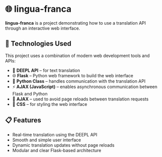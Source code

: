 # 🌐 lingua-franca

**lingua-franca** is a project demonstrating how to use a translation API through an interactive web interface.

## 🧰 Technologies Used

This project uses a combination of modern web development tools and APIs:

- 📡 **DEEPL API** – for text translation
- 🌐 **Flask** – Python web framework to build the web interface
- 🧠 **Python Class** – handles communication with the translation API
- ⚡ **AJAX (JavaScript)** – enables asynchronous communication between Flask and Python
- 🔁 **AJAX** – used to avoid page reloads between translation requests
- 🎨 **CSS** – for styling the web interface

## 📋 Features

- Real-time translation using the DEEPL API
- Smooth and simple user interface
- Dynamic translation updates without page reloads
- Modular and clear Flask-based architecture
